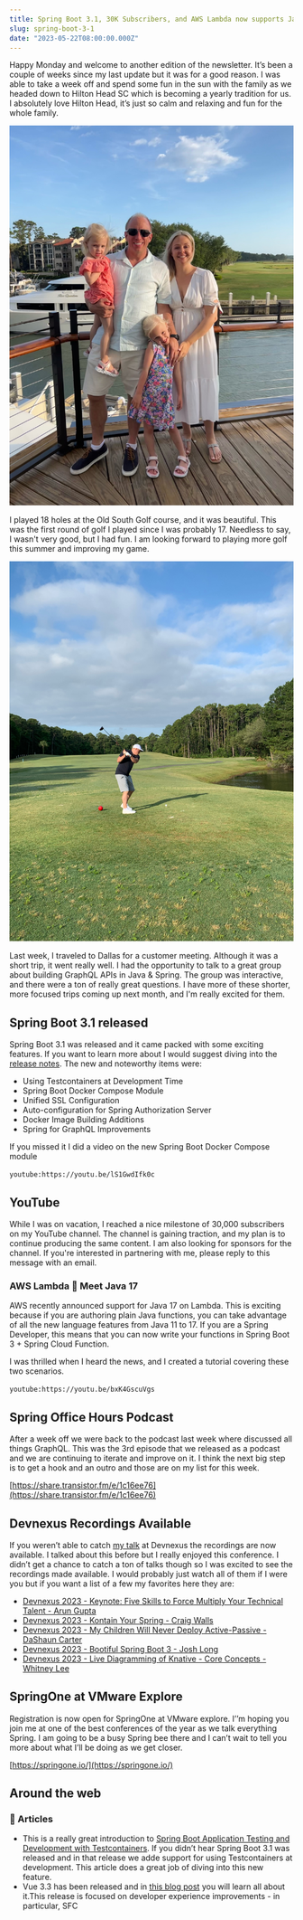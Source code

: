 ```yaml
---
title: Spring Boot 3.1, 30K Subscribers, and AWS Lambda now supports Java 17!
slug: spring-boot-3-1
date: "2023-05-22T08:00:00.000Z"
---
```


Happy Monday and welcome to another edition of the newsletter. It’s been a couple of weeks since my last update but it was for a good reason. I was able to take a week off and spend some fun in the sun with the family as we headed down to Hilton Head SC which is becoming a yearly tradition for us. I absolutely love Hilton Head, it’s just so calm and relaxing and fun for the whole family.

![Hilton Head Family](./hilton-head-family.jpeg)

I played 18 holes at the Old South Golf course, and it was beautiful. This was the first round of golf I played since I was probably 17. Needless to say, I wasn't very good, but I had fun. I am looking forward to playing more golf this summer and improving my game.

![Golf in Hilton Head](./hilton-head-golf.jpeg)

Last week, I traveled to Dallas for a customer meeting. Although it was a short trip, it went really well. I had the opportunity to talk to a great group about building GraphQL APIs in Java & Spring. The group was interactive, and there were a ton of really great questions. I have more of these shorter, more focused trips coming up next month, and I'm really excited for them.

## Spring Boot 3.1 released

Spring Boot 3.1 was released and it came packed with some exciting features. If you want to learn more about I would suggest diving into the [release notes](https://github.com/spring-projects/spring-boot/wiki/Spring-Boot-3.1-Release-Notes). The new and noteworthy items were:

- Using Testcontainers at Development Time
- Spring Boot Docker Compose Module
- Unified SSL Configuration
- Auto-configuration for Spring Authorization Server
- Docker Image Building Additions
- Spring for GraphQL Improvements

If you missed it I did a video on the new Spring Boot Docker Compose module

`youtube:https://youtu.be/lS1GwdIfk0c`

## YouTube

While I was on vacation, I reached a nice milestone of 30,000 subscribers on my YouTube channel. The channel is gaining traction, and my plan is to continue producing the same content. I am also looking for sponsors for the channel. If you're interested in partnering with me, please reply to this message with an email.

### AWS Lambda 🤝 Meet Java 17

AWS recently announced support for Java 17 on Lambda. This is exciting because if you are authoring plain Java functions, you can take advantage of all the new language features from Java 11 to 17. If you are a Spring Developer, this means that you can now write your functions in Spring Boot 3 + Spring Cloud Function.

I was thrilled when I heard the news, and I created a tutorial covering these two scenarios.

`youtube:https://youtu.be/bxK4GscuVgs`

## Spring Office Hours Podcast

After a week off we were back to the podcast last week where discussed all things GraphQL. This was the 3rd episode that we released as a podcast and we are continuing to iterate and improve on it. I think the next big step is to get a hook and an outro and those are on my list for this week.

[https://share.transistor.fm/e/1c16ee76](https://share.transistor.fm/e/1c16ee76)

## Devnexus Recordings Available

If you weren’t able to catch [my talk](https://www.youtube.com/watch?v=_jTBKo1qxoA&t=274s) at Devnexus the recordings are now available. I talked about this before but I really enjoyed this conference. I didn’t get a chance to catch a ton of talks though so I was excited to see the recordings made available. I would probably just watch all of them if I were you but if you want a list of a few my favorites here they are:

- [Devnexus 2023 - Keynote: Five Skills to Force Multiply Your Technical Talent - Arun Gupta](https://www.youtube.com/watch?v=0GXmTfNoSlY)
- [Devnexus 2023 - Kontain Your Spring - Craig Walls](https://www.youtube.com/watch?v=EZBHAwuQl_U)
- [Devnexus 2023 - My Children Will Never Deploy Active-Passive - DaShaun Carter](https://www.youtube.com/watch?v=h7RhUVRxqYY)
- [Devnexus 2023 - Bootiful Spring Boot 3 - Josh Long](https://www.youtube.com/watch?v=98cwiZOhoOM)
- [Devnexus 2023 - Live Diagramming of Knative - Core Concepts - Whitney Lee](https://www.youtube.com/watch?v=zoAG1oatOS0)

## SpringOne at VMware Explore

Registration is now open for SpringOne at VMware explore. I’’m hoping you join me at one of the best conferences of the year as we talk everything Spring. I am going to be a busy Spring bee there and I can’t wait to tell you more about what I’ll be doing as we get closer.

[https://springone.io/](https://springone.io/)

## Around the web

### 📝 Articles

- This is a really great introduction to [Spring Boot Application Testing and Development with Testcontainers](https://www.atomicjar.com/2023/05/spring-boot-3-1-0-testcontainers-for-testing-and-local-development/). If you didn’t hear Spring Boot 3.1 was released and in that release we adde support for using Testcontainers at development. This article does a great job of diving into this new feature.
- Vue 3.3 has been released and in [this blog post](https://blog.vuejs.org/posts/vue-3-3) you will learn all about it.This release is focused on developer experience improvements - in particular, SFC **<script setup>** usage with TypeScript.

### 🎬 Videos

- I really enjoyed [this video by Colin and Samir](https://www.youtube.com/watch?v=jnNQEiPs5r0) where they interviewed the Deep fake Tom Cruise. I thought it was really great insight into who Miles Fisher is and I honestly can’t remember walking away from an interview pulling for a person more than I have here with Miles. He is funny, creative, super talented and I can’t wait to see what he does next.

### 🐦 Tweet

I’m getting really excited for KCDC next month! If you haven’t registered yet you can do so using the code **FriendOfDanVega** for an extra 10% off. I hope to see you there!

[https://twitter.com/therealdanvega/status/1659182193762082817](https://twitter.com/therealdanvega/status/1659182193762082817)

## Until Next Week

I hope you enjoyed this newsletter installment, and I will talk to you in the next one. If you have any links you would like me to include please [contact me](http://twitter.com/therealdanvega) and I might add them to a future newsletter. I hope you have a great week and as always friends...

Happy Coding<br/>
Dan Vega<br/>
danvega@gmail.com<br/>
[https://www.danvega.dev](https://www.danvega.dev)

